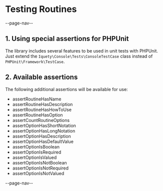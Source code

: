 # Testing Routines

--page-nav--

## 1. Using special assertions for PHPUnit

The library includes several features to be used in unit tests with PHPUnit. Just extend the `Iquety\Console\Tests\ConsoleTestCase` class instead of `PHPUnit\Framework\TestCase`.

## 2. Available assertions

The following additional assertions will be available for use:

- assertRoutineHasName
- assertRoutineHasDescription
- assertRoutineHasHowToUse
- assertRoutineHasOption
- assertCountRoutineOptions
- assertOptionHasShortNotation
- assertOptionHasLongNotation
- assertOptionHasDescription
- assertOptionHasDefaultValue
- assertOptionIsBoolean
- assertOptionIsRequired
- assertOptionIsValued
- assertOptionIsNotBoolean
- assertOptionIsNotRequired
- assertOptionIsNotValued

--page-nav--
